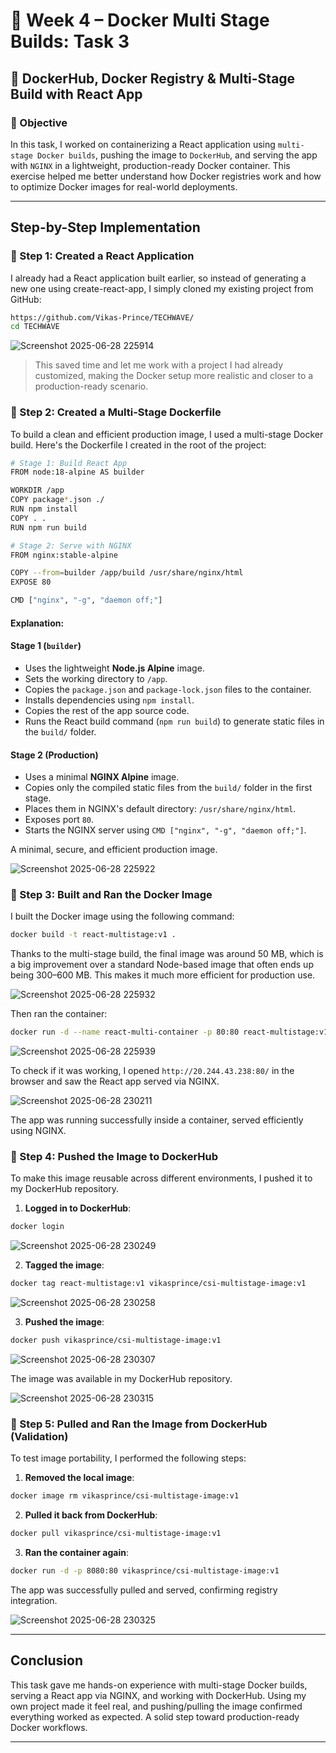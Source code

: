 # 🐳 Week 4 – Docker Multi Stage Builds: Task 3

## 📌 DockerHub, Docker Registry & Multi-Stage Build with React App

### 🎯 Objective

In this task, I worked on containerizing a React application using `multi-stage Docker builds`, pushing the image to `DockerHub`, and serving the app with `NGINX` in a lightweight, production-ready Docker container. This exercise helped me better understand how Docker registries work and how to optimize Docker images for real-world deployments.

---

## Step-by-Step Implementation

### 🔹 Step 1: Created a React Application

I already had a React application built earlier, so instead of generating a new one using create-react-app, I simply cloned my existing project from GitHub:

```bash
https://github.com/Vikas-Prince/TECHWAVE/
cd TECHWAVE
```

![Screenshot 2025-06-28 225914](https://github.com/user-attachments/assets/70ffa000-e446-4864-9dcc-5b9b862396cc)

> This saved time and let me work with a project I had already customized, making the Docker setup more realistic and closer to a production-ready scenario.

### 🔹 Step 2: Created a Multi-Stage Dockerfile

To build a clean and efficient production image, I used a multi-stage Docker build. Here's the Dockerfile I created in the root of the project:

```bash
# Stage 1: Build React App
FROM node:18-alpine AS builder

WORKDIR /app
COPY package*.json ./
RUN npm install
COPY . .
RUN npm run build

# Stage 2: Serve with NGINX
FROM nginx:stable-alpine

COPY --from=builder /app/build /usr/share/nginx/html
EXPOSE 80

CMD ["nginx", "-g", "daemon off;"]
```

####  Explanation:

#### **Stage 1 (`builder`)**
- Uses the lightweight **Node.js Alpine** image.
- Sets the working directory to `/app`.
- Copies the `package.json` and `package-lock.json` files to the container.
- Installs dependencies using `npm install`.
- Copies the rest of the app source code.
- Runs the React build command (`npm run build`) to generate static files in the `build/` folder.

#### **Stage 2 (Production)**
- Uses a minimal **NGINX Alpine** image.
- Copies only the compiled static files from the `build/` folder in the first stage.
- Places them in NGINX's default directory: `/usr/share/nginx/html`.
- Exposes port `80`.
- Starts the NGINX server using `CMD ["nginx", "-g", "daemon off;"]`.

A minimal, secure, and efficient production image.

![Screenshot 2025-06-28 225922](https://github.com/user-attachments/assets/3f1177b5-a7db-4b76-985b-7d4b27ed1976)

### 🔹 Step 3: Built and Ran the Docker Image

I built the Docker image using the following command:

```bash
docker build -t react-multistage:v1 .
```

Thanks to the multi-stage build, the final image was around 50 MB, which is a big improvement over a standard Node-based image that often ends up being 300–600 MB. This makes it much more efficient for production use.

![Screenshot 2025-06-28 225932](https://github.com/user-attachments/assets/2939a754-bc03-4448-9d07-2cda14100cbe)


Then ran the container:

```bash
docker run -d --name react-multi-container -p 80:80 react-multistage:v1
```

![Screenshot 2025-06-28 225939](https://github.com/user-attachments/assets/6492fd38-1730-4254-a950-113f1782a179)


To check if it was working, I opened `http://20.244.43.238:80/` in the browser and saw the React app served via NGINX.

![Screenshot 2025-06-28 230211](https://github.com/user-attachments/assets/9f3b4b03-b4b6-460e-a728-99d0a7264b25)

The app was running successfully inside a container, served efficiently using NGINX.

### 🔹 Step 4: Pushed the Image to DockerHub

To make this image reusable across different environments, I pushed it to my DockerHub repository.

1. **Logged in to DockerHub**:

```bash
docker login
```

![Screenshot 2025-06-28 230249](https://github.com/user-attachments/assets/0d6afbf2-e202-45fb-9b1c-d1548ce94a78)


2. **Tagged the image**:

```bash
docker tag react-multistage:v1 vikasprince/csi-multistage-image:v1
```

![Screenshot 2025-06-28 230258](https://github.com/user-attachments/assets/2e22efdb-3208-48b3-b5fb-5d9367c036fe)

3. **Pushed the image**:

```bash
docker push vikasprince/csi-multistage-image:v1
```

![Screenshot 2025-06-28 230307](https://github.com/user-attachments/assets/6a073b75-6c75-4bec-af08-a32195d97b5d)


The image was available in my DockerHub repository.

![Screenshot 2025-06-28 230315](https://github.com/user-attachments/assets/0b517a43-bc3a-423a-91bf-7c5dd64edb81)


### 🔹 Step 5: Pulled and Ran the Image from DockerHub (Validation)

To test image portability, I performed the following steps:

1. **Removed the local image**:

```bash
docker image rm vikasprince/csi-multistage-image:v1
```

2. **Pulled it back from DockerHub**:

```bash
docker pull vikasprince/csi-multistage-image:v1
```

3. **Ran the container again**:

```bash
docker run -d -p 8080:80 vikasprince/csi-multistage-image:v1
```

The app was successfully pulled and served, confirming registry integration.

![Screenshot 2025-06-28 230325](https://github.com/user-attachments/assets/e80702f2-1777-4e6b-954e-0faf84429d8b)


---

## Conclusion

This task gave me hands-on experience with multi-stage Docker builds, serving a React app via NGINX, and working with DockerHub. Using my own project made it feel real, and pushing/pulling the image confirmed everything worked as expected. A solid step toward production-ready Docker workflows.

---
